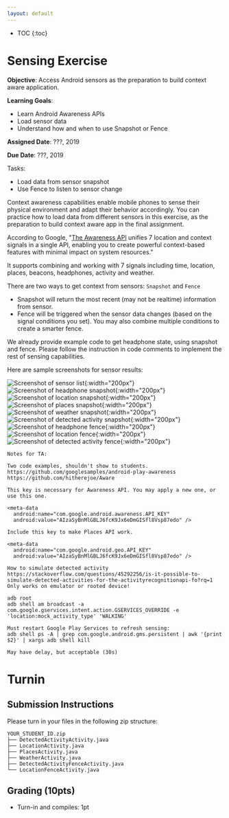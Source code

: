 ```yaml
---
layout: default
---
```


* TOC
{:toc}

# Sensing Exercise

**Objective**: Access Android sensors as the preparation to build context aware application.

**Learning Goals**:
- Learn Android Awareness APIs
- Load sensor data
- Understand how and when to use Snapshot or Fence

**Assigned Date**: ???, 2019

**Due Date**: ???, 2019

Tasks:
- Load data from sensor snapshot
- Use Fence to listen to sensor change


Context awareness capabilities enable mobile phones to sense their physical environment and adapt their behavior accordingly. You can practice how to load data from different sensors in this exercise, as the preparation to build context aware app in the final assignment.

According to Google, "[The Awareness API](https://developers.google.com/awareness/) unifies 7 location and context signals in a single API, enabling you to create powerful context-based features with minimal impact on system resources."

It supports combining and working with 7 signals including time, location, places, beacons, headphones, activity and weather.

There are two ways to get context from sensors: `Snapshot` and `Fence`
- Snapshot will return the most recent (may not be realtime) information from sensor.
- Fence will be triggered when the sensor data changes (based on the signal conditions you set). You may also combine multiple conditions to create a smarter fence.

We already provide example code to get headphone state, using snapshot and fence. Please follow the instruction in code comments to implement the rest of sensing capabilities.

Here are sample screenshots for sensor results:

![Screenshot of sensor list](sensing/1.png){:width="200px"}
![Screenshot of headphone snapshot](sensing/2.png){:width="200px"}
![Screenshot of location snapshot](sensing/3.png){:width="200px"}
![Screenshot of places snapshot](sensing/4.png){:width="200px"}
![Screenshot of weather snapshot](sensing/5.png){:width="200px"}
![Screenshot of detected activity snapshot](sensing/6.png){:width="200px"}
![Screenshot of headphone fence](sensing/7.png){:width="200px"}
![Screenshot of location fence](sensing/8.png){:width="200px"}
![Screenshot of detected activity fence](sensing/9.png){:width="200px"}

```bash0
Notes for TA:

Two code examples, shouldn't show to students.
https://github.com/googlesamples/android-play-awareness
https://github.com/hitherejoe/Aware

This key is necessary for Awareness API. You may apply a new one, or use this one.

<meta-data
  android:name="com.google.android.awareness.API_KEY"
  android:value="AIzaSyBnMlGBLJ6fcK9Jx6eDmGISfl8Vsp87edo" />

Include this key to make Places API work.

<meta-data
  android:name="com.google.android.geo.API_KEY"
  android:value="AIzaSyBnMlGBLJ6fcK9Jx6eDmGISfl8Vsp87edo" />

How to simulate detected activity
https://stackoverflow.com/questions/45292256/is-it-possible-to-simulate-detected-activities-for-the-activityrecognitionapi-fo?rq=1
Only works on emulator or rooted device!

adb root
adb shell am broadcast -a com.google.gservices.intent.action.GSERVICES_OVERRIDE -e 'location:mock_activity_type' 'WALKING'

Must restart Google Play Services to refresh sensing:
adb shell ps -A | grep com.google.android.gms.persistent | awk '{print $2}' | xargs adb shell kill

May have delay, but acceptable (30s)
```


# Turnin
## Submission Instructions

Please turn in your files in the following zip structure:

```bash0
YOUR_STUDENT_ID.zip
├── DetectedActivityActivity.java
├── LocationActivity.java
├── PlacesActivity.java
├── WeatherActivity.java
├── DetectedActivityFenceActivity.java
└── LocationFenceActivity.java
```

## Grading (10pts)

- Turn-in and compiles: 1pt
